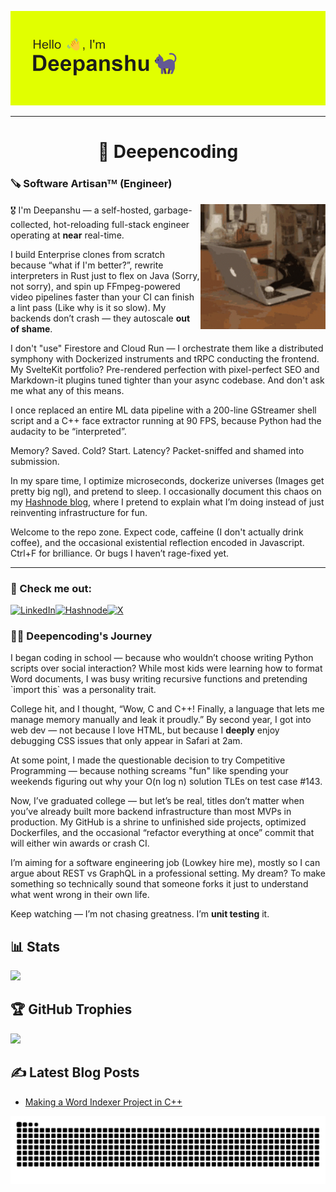![Header](./header.png)

<hr>

<h1 align="center">🤖 Deepencoding</h1>
<h3 align="left">🪚 Software Artisanᵀᴹ (Engineer)</h3>

<img style="padding:'50px'" align="right" width="200" src="/cat.gif" alt="my GIF cat">

🎖️ I'm Deepanshu — a self-hosted, garbage-collected, hot-reloading full-stack engineer operating at **near** real-time.

I build Enterprise clones from scratch because “what if I'm better?”, rewrite interpreters in Rust just to flex on Java (Sorry, not sorry), and spin up FFmpeg-powered video pipelines faster than your CI can finish a lint pass (Like why is it so slow). My backends don’t crash — they autoscale **out of shame**.

I don't "use" Firestore and Cloud Run — I orchestrate them like a distributed symphony with Dockerized instruments and tRPC conducting the frontend. My SvelteKit portfolio? Pre-rendered perfection with pixel-perfect SEO and Markdown-it plugins tuned tighter than your async codebase. And don't ask me what any of this means.

I once replaced an entire ML data pipeline with a 200-line GStreamer shell script and a C++ face extractor running at 90 FPS, because Python had the audacity to be “interpreted”.

Memory? Saved. Cold? Start. Latency? Packet-sniffed and shamed into submission.

In my spare time, I optimize microseconds, dockerize universes (Images get pretty big ngl), and pretend to sleep. I occasionally document this chaos on my <a href="https://deepencoding.hashnode.dev/" target="_blank">Hashnode blog</a>, where I pretend to explain what I’m doing instead of just reinventing infrastructure for fun.

Welcome to the repo zone. Expect code, caffeine (I don't actually drink coffee), and the occasional existential reflection encoded in Javascript. Ctrl+F for brilliance. Or bugs I haven’t rage-fixed yet.

<hr>

<h3 align="left">👀 Check me out:</h3>
<p align="left">

  [![LinkedIn](https://img.shields.io/badge/LinkedIn-0077B5?style=for-the-badge&logo=linkedin&logoColor=white)](https://linkedin.com/in/deepanshu-gautam-33385b144)[![Hashnode](https://img.shields.io/badge/Hashnode-02075d?style=for-the-badge&logo=hashnode&logoColor=white)](https://hashnode.com/@deepencoding)[![X](https://img.shields.io/badge/X.com-14171A?style=for-the-badge&logo=x&logoColor=white)](https://twitter.com/deepencoding)
  
</p>

<summary><h3>👨‍💻 Deepencoding's Journey</h3></summary>
I began coding in school — because who wouldn’t choose writing Python scripts over social interaction? While most kids were learning how to format Word documents, I was busy writing recursive functions and pretending `import this` was a personality trait.

College hit, and I thought, “Wow, C and C++! Finally, a language that lets me manage memory manually and leak it proudly.” By second year, I got into web dev — not because I love HTML, but because I **deeply** enjoy debugging CSS issues that only appear in Safari at 2am.

At some point, I made the questionable decision to try Competitive Programming — because nothing screams "fun" like spending your weekends figuring out why your O(n log n) solution TLEs on test case #143.

Now, I’ve graduated college — but let’s be real, titles don’t matter when you’ve already built more backend infrastructure than most MVPs in production. My GitHub is a shrine to unfinished side projects, optimized Dockerfiles, and the occasional “refactor everything at once” commit that will either win awards or crash CI.

I’m aiming for a software engineering job (Lowkey hire me), mostly so I can argue about REST vs GraphQL in a professional setting. My dream? To make something so technically sound that someone forks it just to understand what went wrong in their own life.

Keep watching — I’m not chasing greatness. I’m **unit testing** it.

## 📊 Stats
![](https://github-readme-stats.vercel.app/api?username=deepencoding&show_icons=true&theme=radical)

## 🏆 GitHub Trophies
![](https://github-profile-trophy.vercel.app/?username=deepencoding&theme=monokai&no-frame=false&no-bg=true&margin-w=4)

## ✍️ Latest Blog Posts
<!-- BLOG-POST-LIST:START -->
- [Making a Word Indexer Project in C++](https://deepencoding.hashnode.dev/word-indexer-project-in-cpp)
<!-- BLOG-POST-LIST:END -->

<picture>
  <source media="(prefers-color-scheme: dark)" srcset="https://raw.githubusercontent.com/deepencoding/deepencoding/output/github-contribution-grid-snake-dark.svg">
  <source media="(prefers-color-scheme: light)" srcset="https://raw.githubusercontent.com/deepencoding/deepencoding/output/github-contribution-grid-snake.svg">
  <img alt="github contribution grid snake animation" src="https://raw.githubusercontent.com/deepencoding/deepencoding/output/github-contribution-grid-snake.svg">
</picture>
